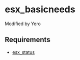 # esx_basicneeds
Modified by Yero

## Requirements
- [esx_status](https://github.com/ESX-Org/esx_status)
